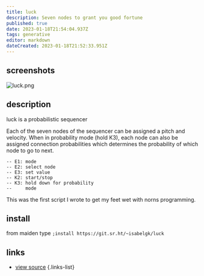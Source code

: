 ```yaml
---
title: luck
description: Seven nodes to grant you good fortune
published: true
date: 2023-01-18T21:54:04.937Z
tags: generative
editor: markdown
dateCreated: 2023-01-18T21:52:33.951Z
---
```


## screenshots

![luck.png](/community/isabelgk/luck.png)

## description

luck is a probabilistic sequencer

Each of the seven nodes of the sequencer can be assigned a pitch and velocity. When in probability mode (hold K3), each node can also be assigned connection probabilities which determines the probability of which node to go to next.

```
-- E1: mode
-- E2: select node 
-- E3: set value
-- K2: start/stop
-- K3: hold down for probability 
--     mode
```

This was the first script I wrote to get my feet wet with norns programming.

## install

from maiden type
`;install https://git.sr.ht/~isabelgk/luck`

## links

- [view source](https://git.sr.ht/~isabelgk/luck)
{.links-list}